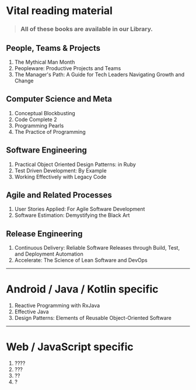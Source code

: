# Vital reading material

> ### All of these books are available in our Library.

## People, Teams & Projects
1. The Mythical Man Month
1. Peopleware: Productive Projects and Teams
1. The Manager's Path: A Guide for Tech Leaders Navigating Growth and Change

## Computer Science and Meta
1. Conceptual Blockbusting
1. Code Complete 2
1. Programming Pearls
1. The Practice of Programming

## Software Engineering
1. Practical Object Oriented Design Patterns: in Ruby
1. Test Driven Development: By Example
1. Working Effectively with Legacy Code 

## Agile and Related Processes
1. User Stories Applied: For Agile Software Development 
1. Software Estimation: Demystifying the Black Art

## Release Engineering 
1. Continuous Delivery: Reliable Software Releases through Build, Test, and Deployment Automation
1. Accelerate: The Science of Lean Software and DevOps

----

# Android / Java / Kotlin specific

1. Reactive Programming with RxJava
1. Effective Java
1. Design Patterns: Elements of Reusable Object-Oriented Software

----

# Web / JavaScript specific

1. ????
1. ???
1. ??
1. ?

